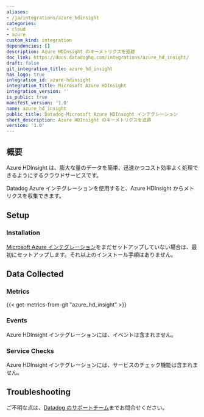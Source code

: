 ```yaml
---
aliases:
- /ja/integrations/azure_hdinsight
categories:
- cloud
- azure
custom_kind: integration
dependencies: []
description: Azure HDInsight のキーメトリクスを追跡
doc_link: https://docs.datadoghq.com/integrations/azure_hd_insight/
draft: false
git_integration_title: azure_hd_insight
has_logo: true
integration_id: azure-hdinsight
integration_title: Microsoft Azure HDInsight
integration_version: ''
is_public: true
manifest_version: '1.0'
name: azure_hd_insight
public_title: Datadog-Microsoft Azure HDInsight インテグレーション
short_description: Azure HDInsight のキーメトリクスを追跡
version: '1.0'
---
```


<!--  SOURCED FROM https://github.com/DataDog/dogweb -->
## 概要

Azure HDInsight は、膨大な量のデータを簡単、迅速かつコスト効率よく処理できるようにするクラウドサービスです。

Datadog Azure インテグレーションを使用すると、Azure HDInsight からメトリクスを収集できます。

## Setup

### Installation

[Microsoft Azure インテグレーション][1]をまだセットアップしていない場合は、最初にセットアップします。それ以上のインストール手順はありません。

## Data Collected

### Metrics
{{< get-metrics-from-git "azure_hd_insight" >}}


### Events

Azure HDInsight インテグレーションには、イベントは含まれません。

### Service Checks

Azure HDInsight インテグレーションには、サービスのチェック機能は含まれません。

## Troubleshooting

ご不明な点は、[Datadog のサポートチーム][3]までお問合せください。

[1]: https://docs.datadoghq.com/ja/integrations/azure/
[2]: https://github.com/DataDog/dogweb/blob/prod/integration/azure_hd_insight/azure_hd_insight_metadata.csv
[3]: https://docs.datadoghq.com/ja/help/